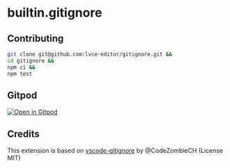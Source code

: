 # builtin.gitignore

## Contributing

```sh
git clone git@github.com:lvce-editor/gitignore.git &&
cd gitignore &&
npm ci &&
npm test
```

## Gitpod

[![Open in Gitpod](https://gitpod.io/button/open-in-gitpod.svg)](https://gitpod.io/#https://github.com/lvce-editor/gitignore)

## Credits

This extension is based on [vscode-gitignore](https://github.com/CodeZombieCH/vscode-gitignore) by @CodeZombieCH (License MIT)
